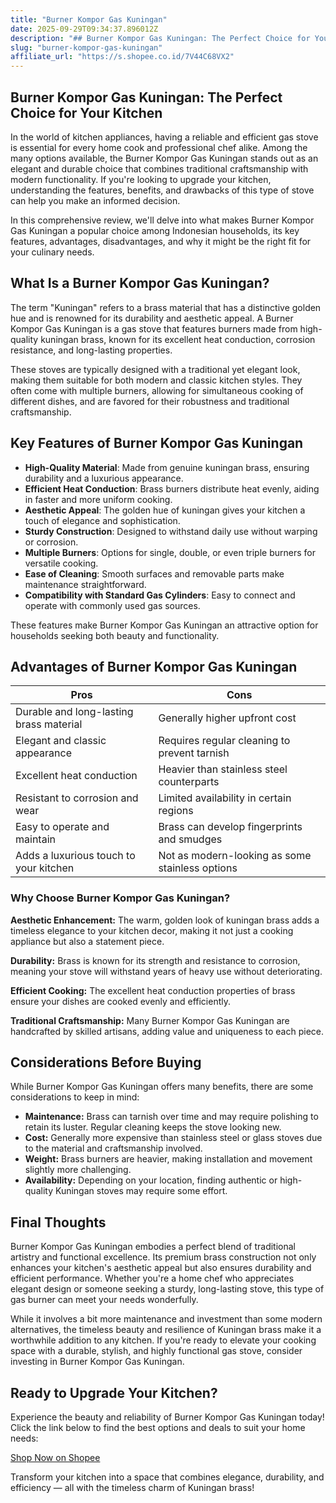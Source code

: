 ```yaml
---
title: "Burner Kompor Gas Kuningan"
date: 2025-09-29T09:34:37.896012Z
description: "## Burner Kompor Gas Kuningan: The Perfect Choice for Your Kitchen..."
slug: "burner-kompor-gas-kuningan"
affiliate_url: "https://s.shopee.co.id/7V44C68VX2"
---
```

## Burner Kompor Gas Kuningan: The Perfect Choice for Your Kitchen

In the world of kitchen appliances, having a reliable and efficient gas stove is essential for every home cook and professional chef alike. Among the many options available, the Burner Kompor Gas Kuningan stands out as an elegant and durable choice that combines traditional craftsmanship with modern functionality. If you're looking to upgrade your kitchen, understanding the features, benefits, and drawbacks of this type of stove can help you make an informed decision.

In this comprehensive review, we'll delve into what makes Burner Kompor Gas Kuningan a popular choice among Indonesian households, its key features, advantages, disadvantages, and why it might be the right fit for your culinary needs.

## What Is a Burner Kompor Gas Kuningan?

The term "Kuningan" refers to a brass material that has a distinctive golden hue and is renowned for its durability and aesthetic appeal. A Burner Kompor Gas Kuningan is a gas stove that features burners made from high-quality kuningan brass, known for its excellent heat conduction, corrosion resistance, and long-lasting properties.

These stoves are typically designed with a traditional yet elegant look, making them suitable for both modern and classic kitchen styles. They often come with multiple burners, allowing for simultaneous cooking of different dishes, and are favored for their robustness and traditional craftsmanship.

## Key Features of Burner Kompor Gas Kuningan

- **High-Quality Material**: Made from genuine kuningan brass, ensuring durability and a luxurious appearance.
- **Efficient Heat Conduction**: Brass burners distribute heat evenly, aiding in faster and more uniform cooking.
- **Aesthetic Appeal**: The golden hue of kuningan gives your kitchen a touch of elegance and sophistication.
- **Sturdy Construction**: Designed to withstand daily use without warping or corrosion.
- **Multiple Burners**: Options for single, double, or even triple burners for versatile cooking.
- **Ease of Cleaning**: Smooth surfaces and removable parts make maintenance straightforward.
- **Compatibility with Standard Gas Cylinders**: Easy to connect and operate with commonly used gas sources.

These features make Burner Kompor Gas Kuningan an attractive option for households seeking both beauty and functionality.

## Advantages of Burner Kompor Gas Kuningan

| Pros                                        | Cons                                               |
|---------------------------------------------|----------------------------------------------------|
| Durable and long-lasting brass material  | Generally higher upfront cost                     |
| Elegant and classic appearance             | Requires regular cleaning to prevent tarnish    |
| Excellent heat conduction                  | Heavier than stainless steel counterparts       |
| Resistant to corrosion and wear           | Limited availability in certain regions        |
| Easy to operate and maintain               | Brass can develop fingerprints and smudges    |
| Adds a luxurious touch to your kitchen     | Not as modern-looking as some stainless options|

### Why Choose Burner Kompor Gas Kuningan?

**Aesthetic Enhancement:** The warm, golden look of kuningan brass adds a timeless elegance to your kitchen decor, making it not just a cooking appliance but also a statement piece.

**Durability:** Brass is known for its strength and resistance to corrosion, meaning your stove will withstand years of heavy use without deteriorating.

**Efficient Cooking:** The excellent heat conduction properties of brass ensure your dishes are cooked evenly and efficiently.

**Traditional Craftsmanship:** Many Burner Kompor Gas Kuningan are handcrafted by skilled artisans, adding value and uniqueness to each piece.

## Considerations Before Buying

While Burner Kompor Gas Kuningan offers many benefits, there are some considerations to keep in mind:

- **Maintenance:** Brass can tarnish over time and may require polishing to retain its luster. Regular cleaning keeps the stove looking new.
- **Cost:** Generally more expensive than stainless steel or glass stoves due to the material and craftsmanship involved.
- **Weight:** Brass burners are heavier, making installation and movement slightly more challenging.
- **Availability:** Depending on your location, finding authentic or high-quality Kuningan stoves may require some effort.

## Final Thoughts

Burner Kompor Gas Kuningan embodies a perfect blend of traditional artistry and functional excellence. Its premium brass construction not only enhances your kitchen's aesthetic appeal but also ensures durability and efficient performance. Whether you're a home chef who appreciates elegant design or someone seeking a sturdy, long-lasting stove, this type of gas burner can meet your needs wonderfully.

While it involves a bit more maintenance and investment than some modern alternatives, the timeless beauty and resilience of Kuningan brass make it a worthwhile addition to any kitchen. If you're ready to elevate your cooking space with a durable, stylish, and highly functional gas stove, consider investing in Burner Kompor Gas Kuningan.

## Ready to Upgrade Your Kitchen?

Experience the beauty and reliability of Burner Kompor Gas Kuningan today! Click the link below to find the best options and deals to suit your home needs:

[Shop Now on Shopee](https://s.shopee.co.id/7V44C68VX2)

Transform your kitchen into a space that combines elegance, durability, and efficiency — all with the timeless charm of Kuningan brass!